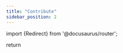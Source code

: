 ```yaml
---
title: "Contribute"
sidebar_position: 2
---
```


import {Redirect} from '@docusaurus/router';

return <Redirect to="/dao/contribute" />
